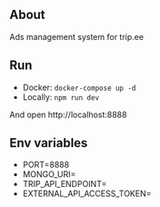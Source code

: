 ## About
Ads management system for trip.ee

## Run

- Docker: `docker-compose up -d`
- Locally: `npm run dev`

And open http://localhost:8888

## Env variables
 - PORT=8888
 - MONGO_URI=
 - TRIP_API_ENDPOINT=
 - EXTERNAL_API_ACCESS_TOKEN=


